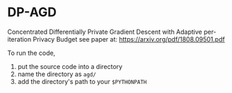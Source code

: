# DP-AGD
Concentrated Differentially Private Gradient Descent with Adaptive per-iteration Privacy Budget
see paper at: https://arxiv.org/pdf/1808.09501.pdf

To run the code, 
1. put the source code into a directory
2. name the directory as `agd/`
3. add the directory's path to your `$PYTHONPATH`
